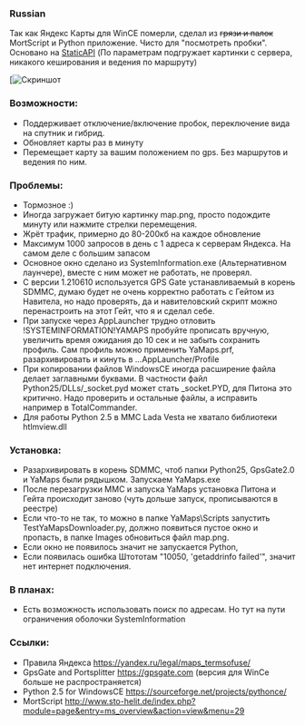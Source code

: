 ### Russian

Так как Яндекс Карты для WinCE померли, сделал из ~~грязи и палок~~ MortScript и Python приложение.
Чисто для "посмотреть пробки". Основано на <a href="https://yandex.ru/dev/maps/staticapi/?from=mapsapi">StaticAPI</a> (По параметрам подгружает картинки с сервера, никакого кеширования и ведения по маршруту)

[![Скриншот](https://GitHub.com/TpuPyku/YaMaps/YaMaps.jpg)

### Возможности:
- Поддерживает отключение/включение пробок, переключение вида на спутник и гибрид.
- Обновляет карты раз в минуту
- Перемещает карту за вашим положением по gps. Без маршрутов и ведения по ним.

### Проблемы:
- Тормозное :)
- Иногда загружает битую картинку map.png, просто подождите минуту или нажмите стрелки перемещения.
- Жрёт трафик, примерно до 80-200кб на каждое обновление
- Максимум 1000 запросов в день с 1 адреса к серверам Яндекса. На самом деле с большим запасом
- Основное окно сделано из SystemInformation.exe (Альтернативном лаунчере), вместе с ним может не работать, не проверял.
- С версии 1.210610 используется GPS Gate устанавливаемый в корень SDMMC, думаю будет не очень корректно работать с Гейтом из Навитела, но надо проверять, да и навителовский скрипт можно перенастроить на этот Гейт, что я и сделал себе.
- При запуске через AppLauncher трудно отловить !SYSTEMINFORMATION!YAMAPS пробуйте прописать вручную, увеличить время ожидания до 10 сек и не забыть сохранить профиль. Сам профиль можно применить YaMaps.prf, разархивировать и кинуть в ...AppLauncher/Profile
- При копировании файлов WindowsCE иногда расширение файла делает заглавными буквами. В частности файл Python25/DLLs/_socket.pyd может стать _socket.PYD, для Питона это критично. Надо проверить и остальные файлы, а исправить например в TotalCommander.
- Для работы Python 2.5 в ММС Lada Vesta не хватало библиотеки htlmview.dll

### Установка:
- Разархивировать в корень SDMMC, чтоб папки Python25, GpsGate2.0 и YaMaps были рядышком. Запускаем YaMaps.exe
- После перезагрузки ММС и запуска YaMaps установка Питона и Гейта происходит заново (чуть дольше запуск, прописываются в реестре)
- Если что-то не так, то можно в папке YaMaps\Scripts запустить TestYaMapsDownloader.py, должно появиться пустое окно и пропасть, в папке Images обновиться файл map.png.
- Если окно не появилось значит не запускается Python,
- Если появилась ошибка Штототам "10050, 'getaddrinfo failed'", значит нет интернет подключения.

### В планах:
- Есть возможность использовать поиск по адресам. Но тут на пути ограничения оболочки SystemInformation

### Ссылки:
- Правила Яндекса https://yandex.ru/legal/maps_termsofuse/
- GpsGate and Portsplitter https://gpsgate.com (версия для WinCe больше не распространяется)
- Python 2.5 for WindowsCE https://sourceforge.net/projects/pythonce/
- MortScript http://www.sto-helit.de/index.php?module=page&entry=ms_overview&action=view&menu=29